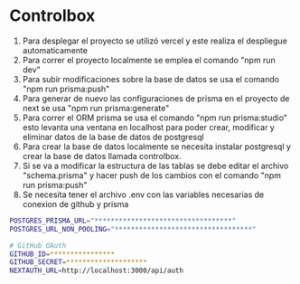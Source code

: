 # Controlbox

1. Para desplegar el proyecto se utilizó vercel y este realiza el despliegue automaticamente
2. Para correr el proyecto localmente se emplea el comando "npm run dev"
3. Para subir modificaciones sobre la base de datos se usa el comando "npm run prisma:push"
4. Para generar de nuevo las configuraciones de prisma en el proyecto de next se usa "npm run prisma:generate"
5. Para correr el ORM prisma se usa el comando "npm run prisma:studio" esto levanta una ventana en localhost para poder crear, modificar y eliminar datos de la base de datos de postgresql
6. Para crear la base de datos localmente se necesita instalar postgresql y crear la base de datos llamada controlbox.
7. Si se va a modificar la estructura de las tablas se debe editar el archivo "schema.prisma" y hacer push de los cambios con el comando "npm run prisma:push"
8. Se necesita tener el archivo .env con las variables necesarias de conexion de github y prisma

```bash
POSTGRES_PRISMA_URL="**********************************"
POSTGRES_URL_NON_POOLING="**********************************"

# GitHub OAuth
GITHUB_ID=****************
GITHUB_SECRET=********************
NEXTAUTH_URL=http://localhost:3000/api/auth
```